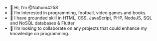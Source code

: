 - 👋 Hi, I’m @Nahom4258
- 👀 I’m interested in programming, football, video games and books.
- 🌱 I have grounded skill in HTML, CSS, JavaScript, PHP, NodeJS, SQL and NoSQL databases & Flutter
- 💞️ I’m looking to collaborate on any projects that could enhance my knowledge on programming.

<!---
Nahom4258/Nahom4258 is a ✨ special ✨ repository because its `README.md` (this file) appears on your GitHub profile.
You can click the Preview link to take a look at your changes.
--->
